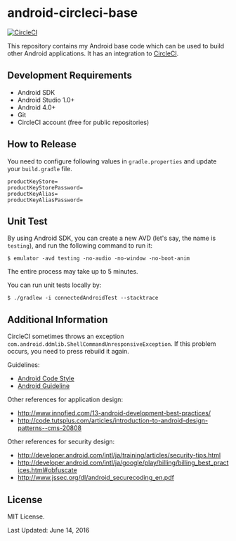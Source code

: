 # android-circleci-base

[![CircleCI](https://circleci.com/gh/freedomofkeima/android-circleci-base.svg?style=svg)](https://circleci.com/gh/freedomofkeima/android-circleci-base)

This repository contains my Android base code which can be used to build other Android applications. It has an integration to [CircleCI](https://circleci.com/).

## Development Requirements

* Android SDK
* Android Studio 1.0+
* Android 4.0+
* Git
* CircleCI account (free for public repositories)

## How to Release

You need to configure following values in `gradle.properties` and update your `build.gradle` file.

```
productKeyStore=
productKeyStorePassword=
productKeyAlias=
productKeyAliasPassword=
```

## Unit Test

By using Android SDK, you can create a new AVD (let's say, the name is `testing`), and run the following command to run it:

```
$ emulator -avd testing -no-audio -no-window -no-boot-anim
```

The entire process may take up to 5 minutes.

You can run unit tests locally by:

```
$ ./gradlew -i connectedAndroidTest --stacktrace
```

## Additional Information

CircleCI sometimes throws an exception `com.android.ddmlib.ShellCommandUnresponsiveException`. If this problem occurs, you need to press rebuild it again.

Guidelines:

* [Android Code Style](https://source.android.com/source/code-style.html)
* [Android Guideline](https://github.com/ribot/android-guidelines/blob/master/project_and_code_guidelines.md)

Other references for application design:

* http://www.innofied.com/13-android-development-best-practices/
* http://code.tutsplus.com/articles/introduction-to-android-design-patterns--cms-20808

Other references for security design:

* http://developer.android.com/intl/ja/training/articles/security-tips.html
* http://developer.android.com/intl/ja/google/play/billing/billing_best_practices.html#obfuscate
* http://www.jssec.org/dl/android_securecoding_en.pdf

## License

MIT License.

Last Updated: June 14, 2016

